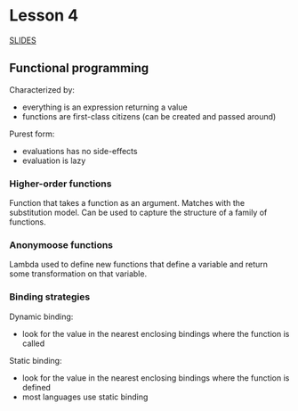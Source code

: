 # Lesson 4
[SLIDES]()

## Functional programming
Characterized by:
- everything is an expression returning a value
- functions are first-class citizens (can be created and passed around)

Purest form:
- evaluations has no side-effects
- evaluation is lazy

### Higher-order functions
Function that takes a function as an argument. Matches with the substitution model. Can be used to capture the structure of a family of functions.

### Anonymoose functions
Lambda used to define new functions that define a variable and return some transformation on that variable.

### Binding strategies
Dynamic binding:
- look for the value in the nearest enclosing bindings where the function is called

Static binding:
- look for the value in the nearest enclosing bindings where the function is defined
- most languages use static binding